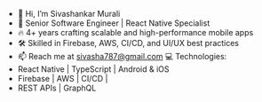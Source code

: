 - 👋 Hi, I’m Sivashankar Murali
- 🚀 Senior Software Engineer | React Native Specialist
- 🔥 4+ years crafting scalable and high-performance mobile apps
- 🛠️ Skilled in Firebase, AWS, CI/CD, and UI/UX best practices
- 📫 Reach me at sivasha787@gmail.com
💻 Technologies:
- React Native | TypeScript | Android & iOS
- Firebase | AWS | CI/CD |
- REST APIs | GraphQL  


<!---
Sivasha787/Sivasha787 is a ✨ special ✨ repository because its `README.md` (this file) appears on your GitHub profile.
You can click the Preview link to take a look at your changes.
--->
